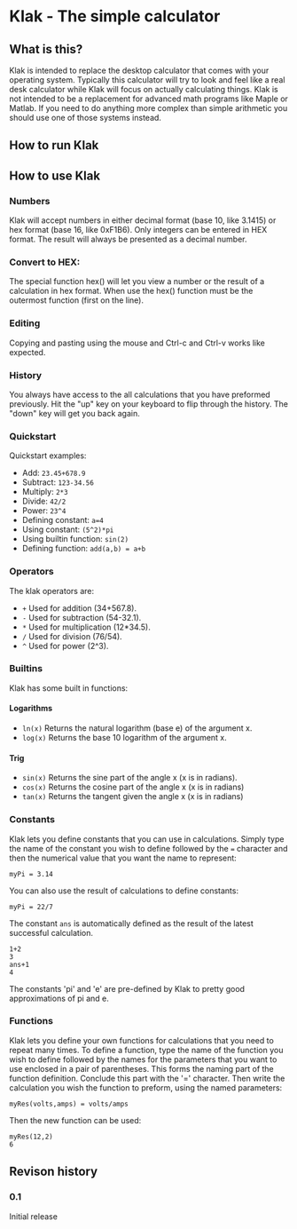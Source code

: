 # Klak - The simple calculator
## What is this?
Klak is intended to replace the desktop calculator that comes with your operating system. Typically this calculator will try to look and feel like a real desk calculator while Klak will focus on actually calculating things. Klak is not intended to be a replacement for advanced math programs like Maple or Matlab. If you need to do anything more complex than simple arithmetic you should use one of those systems instead. 
## How to run Klak

## How to use Klak
        
### Numbers
Klak will accept numbers in either decimal format (base 10, like 3.1415) or hex format (base 16, like 0xF1B6). Only integers can be entered in HEX format. The result will always be presented as a decimal number.

### Convert to HEX:
The special function hex() will let you view a number or the result of a calculation in hex format. When use the hex() function must be the outermost function (first on the line).

### Editing
Copying and pasting using the mouse and Ctrl-c and Ctrl-v works like expected.

### History
You always have access to the all calculations that you have preformed previously. Hit the "up" key on your keyboard to flip through the history. The "down" key will get you back again.     

### Quickstart
Quickstart examples:
- Add: ```23.45+678.9```
- Subtract: ```123-34.56```
- Multiply: ```2*3```
- Divide: ```42/2```
- Power: ```23^4```
- Defining constant: ```a=4```
- Using constant: ```(5^2)*pi```
- Using builtin function: ```sin(2)```
- Defining function: ```add(a,b) = a+b```

### Operators
The klak operators are: 
- ```+``` Used for addition (34+567.8). 
- ```-``` Used for subtraction (54-32.1).
- ```*``` Used for multiplication (12*34.5).
- ```/``` Used for division (76/54).
- ```^``` Used for power (2^3).

### Builtins
Klak has some built in functions:
#### Logarithms
- ```ln(x)``` Returns the natural logarithm (base e) of the argument x.
- ```log(x)``` Returns the base 10 logarithm  of the argument x.
#### Trig
- ```sin(x)``` Returns the sine part of the angle x (x is in radians).
- ```cos(x)``` Returns the cosine part of the angle x (x is in radians)
- ```tan(x)``` Returns the tangent given the angle x (x is in radians)

### Constants
Klak lets you define constants that you can use in calculations. Simply type the name of the constant you wish to define followed by the ```=``` character and then the numerical value that you want the name to represent:

    myPi = 3.14

You can also use the result of calculations to define constants:

    myPi = 22/7

The constant ```ans``` is automatically defined as the result of the latest successful calculation.

    1+2
    3
    ans+1
    4

The constants 'pi' and 'e' are pre-defined by Klak to pretty good approximations of pi and e.
### Functions
Klak lets you define your own functions for calculations that you need to repeat many times. To define a function, type the name of the function you wish to define followed by the names for the parameters that you want to use enclosed in a pair of parentheses. This forms the naming part of the function definition. Conclude this part with the '=' character. Then write the calculation you wish the function to preform, using the named parameters:

    myRes(volts,amps) = volts/amps

Then the new function can be used:

    myRes(12,2)
    6

## Revison history
### 0.1
Initial release
 
